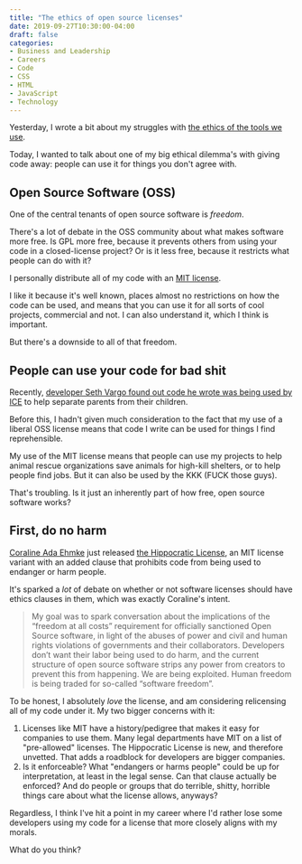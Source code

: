 ```yaml
---
title: "The ethics of open source licenses"
date: 2019-09-27T10:30:00-04:00
draft: false
categories:
- Business and Leadership
- Careers
- Code
- CSS
- HTML
- JavaScript
- Technology
---
```


Yesterday, I wrote a bit about my struggles with [the ethics of the tools we use](/the-ethics-of-the-tools-we-use/).

Today, I wanted to talk about one of my big ethical dilemma's with giving code away: people can use it for things you don't agree with.

## Open Source Software (OSS)

One of the central tenants of open source software is *freedom*.

There's a lot of debate in the OSS community about what makes software more free. Is GPL more free, because it prevents others from using your code in a closed-license project? Or is it less free, because it restricts what people can do with it?

I personally distribute all of my code with an [MIT license](/mit).

I like it because it's well known, places almost no restrictions on how the code can be used, and means that you can use it for all sorts of cool projects, commercial and not. I can also understand it, which I think is important.

But there's a downside to all of that freedom.

## People can use your code for bad shit

Recently, [developer Seth Vargo found out code he wrote was being used by ICE](https://www.vice.com/en_us/article/mbm3xn/chef-sugar-author-deletes-code-sold-to-ice-immigration-customs-enforcement) to help separate parents from their children.

Before this, I hadn't given much consideration to the fact that my use of a liberal OSS license means that code I write can be used for things I find reprehensible.

My use of the MIT license means that people can use my projects to help animal rescue organizations save animals for high-kill shelters, or to help people find jobs. But it can also be used by the KKK (FUCK those guys).

That's troubling. Is it just an inherently part of how free, open source software works?

## First, do no harm

[Coraline Ada Ehmke](https://where.coraline.codes/) just released [the Hippocratic License](https://firstdonoharm.dev/), an MIT license variant with an added clause that prohibits code from being used to endanger or harm people.

It's sparked a *lot* of debate on whether or not software licenses should have ethics clauses in them, which was exactly Coraline's intent.

> My goal was to spark conversation about the implications of the “freedom at all costs” requirement for officially sanctioned Open Source software, in light of the abuses of power and civil and human rights violations of governments and their collaborators. Developers don’t want their labor being used to do harm, and the current structure of open source software strips any power from creators to prevent this from happening. We are being exploited. Human freedom is being traded for so-called “software freedom”.

To be honest, I absolutely *love* the license, and am considering relicensing all of my code under it. My two bigger concerns with it:

1. Licenses like MIT have a history/pedigree that makes it easy for companies to use them. Many legal departments have MIT on a list of "pre-allowed" licenses. The Hippocratic License is new, and therefore unvetted. That adds a roadblock for developers are bigger companies.
2. Is it enforceable? What "endangers or harms people" could be up for interpretation, at least in the legal sense. Can that clause actually be enforced? And do people or groups that do terrible, shitty, horrible things care about what the license allows, anyways?

Regardless, I think I've hit a point in my career where I'd rather lose some developers using my code for a license that more closely aligns with my morals.

What do you think?